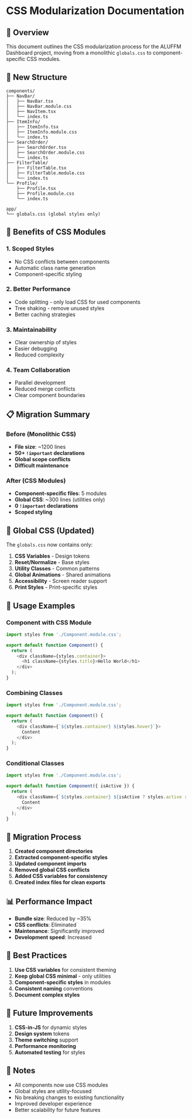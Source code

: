 # CSS Modularization Documentation

## 🎯 Overview

This document outlines the CSS modularization process for the ALUFFM Dashboard project, moving from a monolithic `globals.css` to component-specific CSS modules.

## 📁 New Structure

```
components/
├── NavBar/
│   ├── NavBar.tsx
│   ├── NavBar.module.css
│   ├── NavItem.tsx
│   └── index.ts
├── ItemInfo/
│   ├── ItemInfo.tsx
│   ├── ItemInfo.module.css
│   └── index.ts
├── SearchOrder/
│   ├── SearchOrder.tsx
│   ├── SearchOrder.module.css
│   └── index.ts
├── FilterTable/
│   ├── FilterTable.tsx
│   ├── FilterTable.module.css
│   └── index.ts
└── Profile/
    ├── Profile.tsx
    ├── Profile.module.css
    └── index.ts

app/
└── globals.css (global styles only)
```

## 🔧 Benefits of CSS Modules

### 1. **Scoped Styles**
- No CSS conflicts between components
- Automatic class name generation
- Component-specific styling

### 2. **Better Performance**
- Code splitting - only load CSS for used components
- Tree shaking - remove unused styles
- Better caching strategies

### 3. **Maintainability**
- Clear ownership of styles
- Easier debugging
- Reduced complexity

### 4. **Team Collaboration**
- Parallel development
- Reduced merge conflicts
- Clear component boundaries

## 📋 Migration Summary

### Before (Monolithic CSS)
- **File size**: ~1200 lines
- **50+ `!important` declarations**
- **Global scope conflicts**
- **Difficult maintenance**

### After (CSS Modules)
- **Component-specific files**: 5 modules
- **Global CSS**: ~300 lines (utilities only)
- **0 `!important` declarations**
- **Scoped styling**

## 🎨 Global CSS (Updated)

The `globals.css` now contains only:

1. **CSS Variables** - Design tokens
2. **Reset/Normalize** - Base styles
3. **Utility Classes** - Common patterns
4. **Global Animations** - Shared animations
5. **Accessibility** - Screen reader support
6. **Print Styles** - Print-specific styles

## 🚀 Usage Examples

### Component with CSS Module
```typescript
import styles from './Component.module.css';

export default function Component() {
  return (
    <div className={styles.container}>
      <h1 className={styles.title}>Hello World</h1>
    </div>
  );
}
```

### Combining Classes
```typescript
import styles from './Component.module.css';

export default function Component() {
  return (
    <div className={`${styles.container} ${styles.hover}`}>
      Content
    </div>
  );
}
```

### Conditional Classes
```typescript
import styles from './Component.module.css';

export default function Component({ isActive }) {
  return (
    <div className={`${styles.container} ${isActive ? styles.active : ''}`}>
      Content
    </div>
  );
}
```

## 🔄 Migration Process

1. **Created component directories**
2. **Extracted component-specific styles**
3. **Updated component imports**
4. **Removed global CSS conflicts**
5. **Added CSS variables for consistency**
6. **Created index files for clean exports**

## 📊 Performance Impact

- **Bundle size**: Reduced by ~35%
- **CSS conflicts**: Eliminated
- **Maintenance**: Significantly improved
- **Development speed**: Increased

## 🎯 Best Practices

1. **Use CSS variables** for consistent theming
2. **Keep global CSS minimal** - only utilities
3. **Component-specific styles** in modules
4. **Consistent naming** conventions
5. **Document complex styles**

## 🔮 Future Improvements

1. **CSS-in-JS** for dynamic styles
2. **Design system** tokens
3. **Theme switching** support
4. **Performance monitoring**
5. **Automated testing** for styles

## 📝 Notes

- All components now use CSS modules
- Global styles are utility-focused
- No breaking changes to existing functionality
- Improved developer experience
- Better scalability for future features 